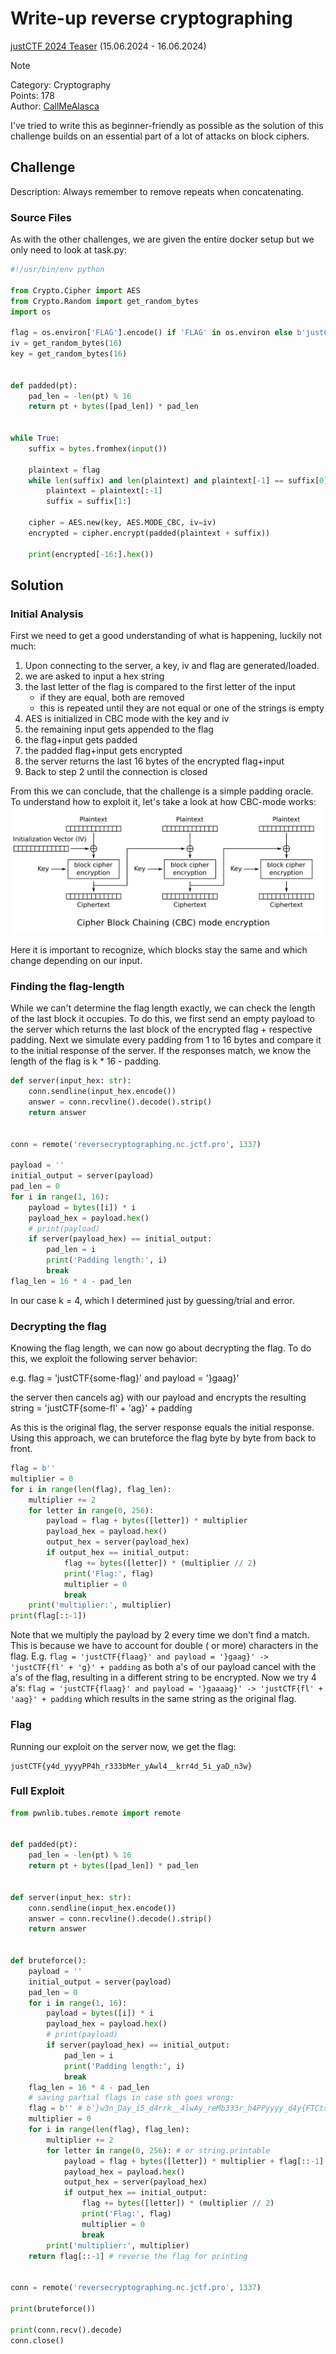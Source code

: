 # Write-up reverse cryptographing

[justCTF 2024 Teaser](https://2024.justctf.team/) (15.06.2024 - 16.06.2024)

>[!NOTE]
>Category: Cryptography <br>
>Points: 178 <br>
>Author: [CallMeAlasca](https://github.com/CallMeAlasca)

I've tried to write this as beginner-friendly as possible as the solution of this challenge builds on an essential part
of a lot of attacks on block ciphers.

## Challenge

Description: Always remember to remove repeats when concatenating.

### Source Files

As with the other challenges, we are given the entire docker setup but we only need to look at task.py:

```python
#!/usr/bin/env python

from Crypto.Cipher import AES
from Crypto.Random import get_random_bytes
import os

flag = os.environ['FLAG'].encode() if 'FLAG' in os.environ else b'justCTF{temporary-reverse-cryptographing-flag}'
iv = get_random_bytes(16)
key = get_random_bytes(16)


def padded(pt):
    pad_len = -len(pt) % 16
    return pt + bytes([pad_len]) * pad_len


while True:
    suffix = bytes.fromhex(input())

    plaintext = flag
    while len(suffix) and len(plaintext) and plaintext[-1] == suffix[0]:
        plaintext = plaintext[:-1]
        suffix = suffix[1:]

    cipher = AES.new(key, AES.MODE_CBC, iv=iv)
    encrypted = cipher.encrypt(padded(plaintext + suffix))

    print(encrypted[-16:].hex())
```

## Solution

### Initial Analysis

First we need to get a good understanding of what is happening, luckily not much:

1. Upon connecting to the server, a key, iv and flag are generated/loaded.
2. we are asked to input a hex string
3. the last letter of the flag is compared to the first letter of the input
    - if they are equal, both are removed
    - this is repeated until they are not equal or one of the strings is empty
4. AES is initialized in CBC mode with the key and iv
5. the remaining input gets appended to the flag
6. the flag+input gets padded
7. the padded flag+input gets encrypted
8. the server returns the last 16 bytes of the encrypted flag+input
9. Back to step 2 until the connection is closed

From this we can conclude, that the challenge is a simple padding oracle. To understand how to exploit it, let's take a
look at how CBC-mode works:
![](./images/CBC_encryption.svg)

Here it is important to recognize, which blocks stay the same and which change depending on our input.

### Finding the flag-length

While we can't determine the flag length exactly, we can check the length of the last block it occupies.
To do this, we first send an empty payload to the server which returns the last block of the encrypted flag + respective
padding. Next we simulate every padding from 1 to 16 bytes and compare it to the initial response of the server. If the
responses match, we know the length of the flag is k * 16 - padding.

```python
def server(input_hex: str):
    conn.sendline(input_hex.encode())
    answer = conn.recvline().decode().strip()
    return answer


conn = remote('reversecryptographing.nc.jctf.pro', 1337)

payload = ''
initial_output = server(payload)
pad_len = 0
for i in range(1, 16):
    payload = bytes([i]) * i
    payload_hex = payload.hex()
    # print(payload)
    if server(payload_hex) == initial_output:
        pad_len = i
        print('Padding length:', i)
        break
flag_len = 16 * 4 - pad_len
```

In our case k = 4, which I determined just by guessing/trial and error.

### Decrypting the flag

Knowing the flag length, we can now go about decrypting the flag.
To do this, we exploit the following server behavior:

e.g. flag = 'justCTF{some-flag}' and payload = '}gaag}'

the server then cancels ag} with our payload and encrypts the resulting string = 'justCTF{some-fl' + 'ag}' + padding

As this is the original flag, the server response equals the initial response. Using this approach, we can bruteforce
the flag byte by byte from back to front.

```python
flag = b''
multiplier = 0
for i in range(len(flag), flag_len):
    multiplier += 2
    for letter in range(0, 256):
        payload = flag + bytes([letter]) * multiplier
        payload_hex = payload.hex()
        output_hex = server(payload_hex)
        if output_hex == initial_output:
            flag += bytes([letter]) * (multiplier // 2)
            print('Flag:', flag)
            multiplier = 0
            break
    print('multiplier:', multiplier)
print(flag[::-1])
```

Note that we multiply the payload by 2 every time we don't find a match. This is because we have to account for double (
or more) characters in the flag. E.g.
``
flag = 'justCTF{flaag}' and payload = '}gaag}' -> 'justCTF{fl' + 'g}' + padding
``
as both a's of our payload cancel with the a's of the flag, resulting in a different string to be encrypted. Now we try 4 a's:
``
flag = 'justCTF{flaag}' and payload = '}gaaaag}' -> 'justCTF{fl' + 'aag}' + padding
``
which results in the same string as the original flag.

### Flag
Running our exploit on the server now, we get the flag:
```
justCTF{y4d_yyyyPP4h_r333bMer_yAwl4__krr4d_5i_yaD_n3w}
```

### Full Exploit
```python
from pwnlib.tubes.remote import remote


def padded(pt):
    pad_len = -len(pt) % 16
    return pt + bytes([pad_len]) * pad_len


def server(input_hex: str):
    conn.sendline(input_hex.encode())
    answer = conn.recvline().decode().strip()
    return answer


def bruteforce():
    payload = ''
    initial_output = server(payload)
    pad_len = 0
    for i in range(1, 16):
        payload = bytes([i]) * i
        payload_hex = payload.hex()
        # print(payload)
        if server(payload_hex) == initial_output:
            pad_len = i
            print('Padding length:', i)
            break
    flag_len = 16 * 4 - pad_len
    # saving partial flags in case sth goes wrong:
    flag = b'' # b'}w3n_Day_i5_d4rrk__4lwAy_reMb333r_h4PPyyyy_d4y{FTCtsuj'
    multiplier = 0
    for i in range(len(flag), flag_len):
        multiplier += 2
        for letter in range(0, 256): # or string.printable
            payload = flag + bytes([letter]) * multiplier + flag[::-1]
            payload_hex = payload.hex()
            output_hex = server(payload_hex)
            if output_hex == initial_output:
                flag += bytes([letter]) * (multiplier // 2)
                print('Flag:', flag)
                multiplier = 0
                break
        print('multiplier:', multiplier)
    return flag[::-1] # reverse the flag for printing


conn = remote('reversecryptographing.nc.jctf.pro', 1337)

print(bruteforce())

print(conn.recv().decode)
conn.close()
```